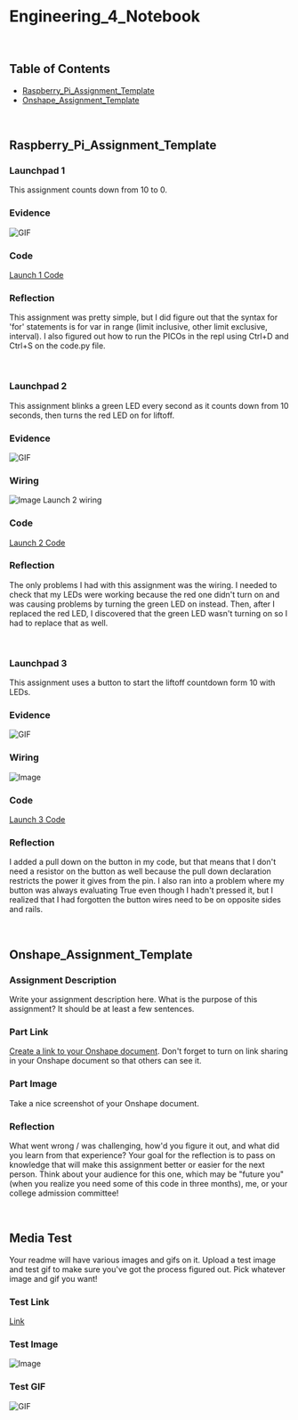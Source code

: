# Engineering_4_Notebook

&nbsp;

## Table of Contents
* [Raspberry_Pi_Assignment_Template](#raspberry_pi_assignment_template)
* [Onshape_Assignment_Template](#onshape_assignment_template)

&nbsp;

## Raspberry_Pi_Assignment_Template

### Launchpad 1

This assignment counts down from 10 to 0.

### Evidence 

![GIF](images/launch1.gif)

### Code

[Launch 1 Code](https://github.com/honklin/Engineering4_Notebook/blob/main/raspberry-pi/Launch1.py)

### Reflection

This assignment was pretty simple, but I did figure out that the syntax for 'for' statements is for var in range (limit inclusive, other limit exclusive, interval). I also figured out how to run the PICOs in the repl using Ctrl+D and Ctrl+S on the code.py file.

&nbsp;

### Launchpad 2

This assignment blinks a green LED every second as it counts down from 10 seconds, then turns the red LED on for liftoff.

### Evidence 

![GIF](images/launch2.gif)

### Wiring

![Image](images/launch2wiring.jpg)
Launch 2 wiring

### Code

[Launch 2 Code](https://github.com/honklin/Engineering4_Notebook/blob/main/raspberry-pi/Launch2.py)

### Reflection

The only problems I had with this assignment was the wiring. I needed to check that my LEDs were working because the red one didn't turn on and was causing problems by turning the green LED on instead. Then, after I replaced the red LED, I discovered that the green LED wasn't turning on so I had to replace that as well.

&nbsp;

### Launchpad 3

This assignment uses a button to start the liftoff countdown form 10 with LEDs.

### Evidence 

![GIF](images/launch3.gif)

### Wiring

![Image](images/launch3wiring.jpg)

### Code

[Launch 3 Code](https://github.com/honklin/Engineering4_Notebook/blob/main/raspberry-pi/Launch3.py)

### Reflection

I added a pull down on the button in my code, but that means that I don't need a resistor on the button as well because the pull down declaration restricts the power it gives from the pin. I also ran into a problem where my button was always evaluating True even though I hadn't pressed it, but I realized that I had forgotten the button wires need to be on opposite sides and rails.

&nbsp;

## Onshape_Assignment_Template

### Assignment Description

Write your assignment description here. What is the purpose of this assignment? It should be at least a few sentences.

### Part Link 

[Create a link to your Onshape document](https://cvilleschools.onshape.com/documents/003e413cee57f7ccccaa15c2/w/ea71050bb283bf3bf088c96c/e/c85ae532263d3b551e1795d0?renderMode=0&uiState=62d9b9d7883c4f335ec42021). Don't forget to turn on link sharing in your Onshape document so that others can see it. 

### Part Image

Take a nice screenshot of your Onshape document. 

### Reflection

What went wrong / was challenging, how'd you figure it out, and what did you learn from that experience? Your goal for the reflection is to pass on knowledge that will make this assignment better or easier for the next person. Think about your audience for this one, which may be "future you" (when you realize you need some of this code in three months), me, or your college admission committee!

&nbsp;

## Media Test

Your readme will have various images and gifs on it. Upload a test image and test gif to make sure you've got the process figured out. Pick whatever image and gif you want!

### Test Link
[Link](http://www.google.com)

### Test Image
![Image](images/engineeringimg.png)

### Test GIF
![GIF](images/engineeringgif.gif)
